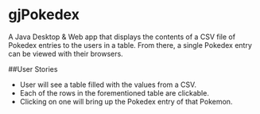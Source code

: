 # gjPokedex
A Java Desktop & Web app that displays the contents of
a CSV file of Pokedex entries to the users in a table. From there, 
a single Pokedex entry can be viewed with their browsers.

##User Stories
- User will see a table filled with the values from a CSV.
- Each of the rows in the forementioned table are clickable.
- Clicking on one will bring up the Pokedex entry of that Pokemon.